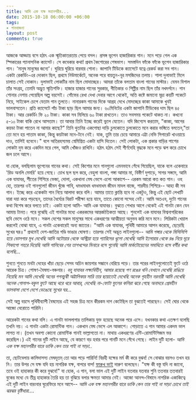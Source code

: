 ```yaml
---
title: আমি এক যক্ষ মহানগরীর...
date: 2015-10-18 06:00:00 +06:00
tags:
- গানবাজনা
layout: post
comments: true
---
```


আজকে আড্ডায় বসে হঠাৎ এক স্মৃতিকাতরতায় পেয়ে বসল। প্রসঙ্গ ভূপেন হাজারিকার গান। মনে পড়ে গেল এক স্পিকারের প্যানাসনিক ক্যাসেট। সে কবেকার কথা! প্রথম কৈশোরের শেষভাগ। সমস্তদিন ফাঁকে ফাঁকে ভূপেন হাজারিকার গান। 'মানুষ মানুষের জন্যে'। ঘুরিয়ে ঘুরিয়ে বারবার শোনা। জাপানি টিডিকে ক্যাসেটে যত্নে রেকর্ড করা সব গান। একটা রেকর্ডিং-এর দোকান ছিল, প্রথমে নিউমার্কেটে, অনেক পরে বায়তুন-নূর মসজিদের তলায়। শালা দুলাভাই মিলে চালাত সেই দোকান। দুলাভাই লোকটির নাম ছিল মোদাচ্ছের। আমরা তাঁকে বলতাম বাংলা গানের মাস্টার। যেমন বিশাল তাঁর সংগ্রহ, তেমনি অদ্ভুত স্মৃতিশক্তি। হাজার হাজার গানের সুরকার, গীতিকার ও শিল্পীর নাম ছিল তাঁর নখদর্পনে। গান শোনার নেশায় পেয়েছিল অল্প বয়সেই। গোঁফের রেখা দেখা দেবার আগে থেকেই, অতি কষ্টে জমানো মূদ্রা কয়টি পকেটে নিয়ে, সাইকেল চেপে যেতাম গান তুলতে। নানারকম গানের দিকে আগ্রহ দেখে মোদচ্ছের কাকা আমাকে খুবই ভালবাসতেন। প্রতি ক্যাসেটে পাঁচ টাকা ছাড় ছিল আমার জন্য। ৬০মিনিটের একটা জাপানি টিডিকের দাম ছিল ৪৫ টাকা। আর রেকর্ডিং ফি ২০ টাকা। কাকা সব মিলিয়ে ৬০ টাকা রাখতেন। তাও সবসময় পকেটে থাকত না। কখনো ৫-১০ টাকা বাকি রেখে আসতাম। তা আবার তিনি ইচ্ছে করেই ভুলে যেতেন। যদি জিগ্যেস করতাম, "কাকা, আগের কয়ডা টাকা পাতেন না আমার কাছে?" তিনি থুতনির একগোছা দাড়ি চুলকোতে চুলকোতে মনে করার ভঙ্গিতে বলতেন,"তা তো মনে হয় পাতাম কাকা, কিন্তু কয়টাকা মনে-টনে নেই। যাক, তুমি তার চেয়ে আমারে এট্টা নেভি সিগারেট খাওয়ায়ে দাও, তালিই হবেনে।" বলে অতিরহস্যময় স্নেমিশ্রিত একটা হাসি দিতেন। সেই লোকটা, এক প্রকার বাড়ির পাশের লোকটা দুম করে একদিন মরে গেল, আমি খোঁজও রাখিনি। হঠাৎ হঠাৎ সেই শীর্ণদেহি বৃদ্ধকে মনে পড়ে ঝপ করে চোখে জল চলে আসে।

যা হোক, বলছিলাম ভূপেনের গানের কথা। সেই কিশোর মনে গানগুলো এমনভাবে গেঁথে গিয়েছিল, যাকে বলে একেবারে 'রিড অনলি মেমরি' হয়ে গেছে। চোখ ছল ছল করে, বেহুলা বাংলা, গঙ্গা আমার মা, বিস্তীর্ণ দুপাড়ে, সাগর সঙ্গমে, আমি এক যাযাবর, শীতের শিশিরে ভেজা, দোলা, একখানা মেঘ ভেসে এলো আকাশে-- এরকম আরো কত কত গান। ওহ হো, তারপর ওই গানগুলো! জীবন খুঁজে পাবি, ধমধমাধম ধমধমাধম জীবন মাদল বাজে, শারদীয় শিশিরে-- আহা কী সব গান। ইচ্ছে করে একেকটা গান নিয়ে আলাদা করে বলি। আমার তাতে ক্লান্তি হবে না একটুও, কিন্তু এই ছোট লেখাটি যারা দয়া করে পড়ছেন, তাদের ধৈর্য্যের বিরাট পরীক্ষা হয়ে যাবে, তাতে কোনো সন্দেহ নেই। আমি অতএব, দুটো গানের কথা বিশেষ করে বলতে চাই। একটা হলো আমি- আমি এক যাযাবর। বুঝতে শেখার আগে থেকেই এই গানটা কেন যেন আমায় টানত। পরে বুঝেছি এই গানটার মধ্যে একরকমের আন্তর্জাতিকতা আছে। শুনলেই এক যাযাবর বিশ্বনাগরিকের ছবি ভেসে ওঠে মনে। সকল দেশের সকল মানুষের সাথে একধরণের আত্মীয়তা অনুভব করি মনে মনে। লিরিকটা খেয়াল করলেই বোঝা যাবে, এ গানটা একেবারেই অন্য জাতের। "আমি এক যাযাবর, পৃথিবী আমারে আপন করেছে, ছেড়েছি সুখের ঘর॥" প্রথমেই দেশ-জাতির গণ্ডি ভাঙার ঘোষণা। তারপর সেই অদ্ভূত লাইনগুলো--
_আমি গঙ্গার থেকে মিসিসিপি হয়ে ভোলগার মুখ দেখেছি_
_আমি অটোয়ার থেকে অস্ট্রিয়া হয়ে প্যারিসের ধূলো মেখেছি_
_আমি ইলোরার থেকে রঙ নিয়ে দূরে শিকাগো শহরে দিয়েছি_
_আমি গালিবের শের তাশখন্দের মিনারে বসে শুনেছি_
_আমি মার্কটোয়েনের সমাধিতে বসে বর্গীর কথা বলেছি..._

শুনতে শুনতে মনটা দেহের খাঁচা ছেড়ে সেসব অচিন জায়গার সন্ধানে বেরিয়ে পড়ে। তার পরের লাইনগুলোতেই ফুটে ওঠে আরেক চিত্র। শোষণ-বৈষম্য-বঞ্চনার।
_বহু যাযাবর লক্ষ্যবিহীন, আমার রয়েছে পণ_
_রঙের খনি যেখানে দেখেছি রাঙিয়ে নিয়েছি মন_
_আমি দেখেছি অনের গগনচুম্বী অট্টালিকার সারি_
_তার ছায়াতেই দেখেছি অনেক গৃহহীন নরনারী_
_আমি দেখেছি অনেক গোলাপ-বকুল ফুটে আছে থরে থরে_
_আবার, দেখেছি না-ফোটা ফুলের কলিরা ঝরে গেছে অনাদরে_
_প্রেমহীন ভালবাসা দেশে দেশে ভেঙেছে সুখের ঘর..._

সেই অল্প বয়সে পৃথিবীব্যাপী বৈষম্যের এই সহজ চিত্র মনে কীরকম দাগ কেটেছিল তা বুঝতেই পারছেন। সেই ঘোর থেকে আজো বেরোতে পারিনি।

আরেকটা গানের কথা বলি। এ গানটা ভাললাগার তালিকায় যুক্ত হয়েছে অনেক পরে এসে। যখনকার কথা এতক্ষণ বলেছি তখনি নয়। এ গানটা একটা রোমান্টিক গান। একখান মেঘ ভেসে এল আকাশে। গোড়াতে এ গান আমার একদম ভাল লাগত না। (তখন অবশ্য কোনো রোমান্টিক গানই ভাল্লাগতো না। মাথায় একধরণের এন্টি-রোমান্টিসিজম ভর করেছিল।) এই গানের দুটি লাইন আছে, যে কারণে বড় হবার পরে গানটি মনে গেঁথে গেছে। লাইন দুটি হলো-
_আমি এক যক্ষ মহানগরীর_
_যারে ডাকি কেন তার পাই না সাড়া.._

তা, ছোটবেলায় কালিদাসস্য মেঘদূতম্ তো আর পড়ে পারিনি! বিরহী যক্ষের মর্ম কী করে বুঝব! সে বোঝার বয়সও তখন হয় নি। তার উপর সে যক্ষ যদি হয় নাগরিক যক্ষ, বাপরে বাপ! [ফারুখ ভাই](https://www.facebook.com/farukh.siddhertho "ফারুখ সিদ্ধার্থ") দারুণ বলেছেন। "যক্ষ কী বস্তু যদি না জানো, তবে ওই হাহাকার কী করে বুঝবে!" যা হোক, এ গান, বলা ভাল এই দুটি লাইন যতবার যতবার শুনি ততবার ততবারই বুকের মধ্যে যে তীব্র হাহাকার তৈরি হয় তা বুঝিয়ে বলার ক্ষমতা আমার নেই। আজো আনন্দ-বিষাদে নাগরিক একাকিত্বে এই দুটি লাইন বারংবার ঘুরেফিরে মনে আসে--
_আমি এক যক্ষ মহানগরীর_
_যারে ডাকি কেন তার পাই না সাড়া_
_চোখে তাই ঝরঝর বৃষ্টিধারা...._
